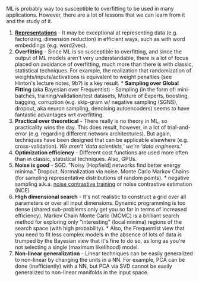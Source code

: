 ML is probably way too susceptible to overfitting to be used in many applications.  However, there are a lot of lessons that we can learn from it and the study of it.

  1. [**Representations**](https://www.tensorflow.org/versions/master/tutorials/word2vec/) - It may be exceptional at representing data (e.g. factorizing, dimension reduction) in efficient ways, such as with word embeddings (e.g. word2vec).
  2. **Overfitting** - Since ML is so susceptible to overfitting, and since the output of ML models aren't very understandable, there is a lot of focus placed on avoidance of overfitting, much more than there is with classic, statistical techniques.  For example, the realization that randomization of weights/inputs/activations is equivalent to weight penalties (see Hinton's lecture notes, 9b?) is a key result.
    * **Sampling over Global Fitting** (aka Bayesian over Frequentist) - Sampling (in the form of: mini-batches, training/validation/test datasets, Mixture of Experts, boosting, bagging, corruption (e.g. skip-gram w/ negative sampling (SGNS), dropout, aka neuron sampling, denoising autoencoders) seems to have fantastic advantages wrt overfitting.
  3. **Practical over theoretical** - There really is no theory in ML, so practicality wins the day.  This does result, however, in a lot of trial-and-error (e.g. regarding different network architectures).  But again, techniques have been designed that can be applicable elsewhere (e.g. cross-validation).  *We aren't 'data scientists,' we're 'data engineers.'*
  4. **Optimization efficiency** - Different cost functions are used more often than in classic, statistical techniques.  Also, GPUs.
  5. **Noise is good** - SGD.  "Noisy [Hopfield] networks find better energy minima."  Dropout.  Normalization via noise.  Monte Carlo Markov Chains (for sampling representative distributions of random points).
    * negative sampling a.k.a. [noise contrastive training](https://www.tensorflow.org/versions/master/tutorials/word2vec/) or noise contrastive estimation (NCE)
  6. **High dimensional search** - It's not realistic to construct a grid over all parameters or over all input dimensions.  Dynamic programming is too dense (shared sub-problems only get you so far in terms of increased efficiency).  Markov Chain Monte Carlo (MCMC) is a brilliant search method for exploring only "interesting" (local minima) regions of the search space (with high probability).
    * Also, the Frequentist view that you need to fit less complex models in the absence of lots of data is trumped by the Bayesian view that it's fine to do so, as long as you're not selecting a single (maximum likelihood) model.
  7. **Non-linear generalization** - Linear techniques can be easily generalized to non-linear by changing the units in a NN.  For example, PCA can be done (inefficiently) with a NN, but PCA via SVD cannot be easily generalized to non-linear manifolds in the input space.